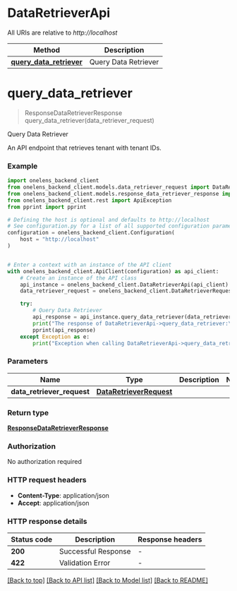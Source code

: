 # DataRetrieverApi

All URIs are relative to *http://localhost*

Method | Description
------------- | -------------
[**query_data_retriever**](DataRetrieverApi.md#query_data_retriever) | Query Data Retriever


# **query_data_retriever**
> ResponseDataRetrieverResponse query_data_retriever(data_retriever_request)

Query Data Retriever

An API endpoint that retrieves tenant with tenant IDs.

### Example


```python
import onelens_backend_client
from onelens_backend_client.models.data_retriever_request import DataRetrieverRequest
from onelens_backend_client.models.response_data_retriever_response import ResponseDataRetrieverResponse
from onelens_backend_client.rest import ApiException
from pprint import pprint

# Defining the host is optional and defaults to http://localhost
# See configuration.py for a list of all supported configuration parameters.
configuration = onelens_backend_client.Configuration(
    host = "http://localhost"
)


# Enter a context with an instance of the API client
with onelens_backend_client.ApiClient(configuration) as api_client:
    # Create an instance of the API class
    api_instance = onelens_backend_client.DataRetrieverApi(api_client)
    data_retriever_request = onelens_backend_client.DataRetrieverRequest() # DataRetrieverRequest | 

    try:
        # Query Data Retriever
        api_response = api_instance.query_data_retriever(data_retriever_request)
        print("The response of DataRetrieverApi->query_data_retriever:\n")
        pprint(api_response)
    except Exception as e:
        print("Exception when calling DataRetrieverApi->query_data_retriever: %s\n" % e)
```



### Parameters


Name | Type | Description  | Notes
------------- | ------------- | ------------- | -------------
 **data_retriever_request** | [**DataRetrieverRequest**](DataRetrieverRequest.md)|  | 

### Return type

[**ResponseDataRetrieverResponse**](ResponseDataRetrieverResponse.md)

### Authorization

No authorization required

### HTTP request headers

 - **Content-Type**: application/json
 - **Accept**: application/json

### HTTP response details

| Status code | Description | Response headers |
|-------------|-------------|------------------|
**200** | Successful Response |  -  |
**422** | Validation Error |  -  |

[[Back to top]](#) [[Back to API list]](../README.md#documentation-for-api-endpoints) [[Back to Model list]](../README.md#documentation-for-models) [[Back to README]](../README.md)

